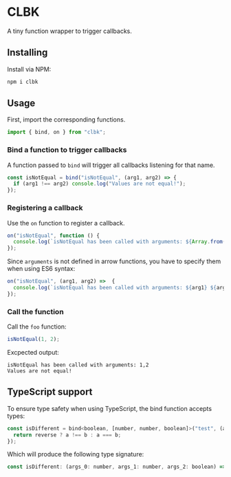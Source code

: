 # CLBK

A tiny function wrapper to trigger callbacks.

## Installing

Install via NPM:

```bash
npm i clbk
```

## Usage

First, import the corresponding functions.

```js
import { bind, on } from "clbk";
```

### Bind a function to trigger callbacks

A function passed to `bind` will trigger all callbacks listening for that name.

```js
const isNotEqual = bind("isNotEqual", (arg1, arg2) => {
  if (arg1 !== arg2) console.log("Values are not equal!");	
});
```

### Registering a callback

Use the `on` function to register a callback.

```js
on("isNotEqual", function () {
  console.log(`isNotEqual has been called with arguments: ${Array.from(arguments)}`);
});
```

Since `arguments` is not defined in arrow functions, you have to specify them when using ES6 syntax:

```js
on("isNotEqual", (arg1, arg2) =>  {
  console.log(`isNotEqual has been called with arguments: ${arg1} ${arg2}`);
});
```

### Call the function

Call the `foo` function:

```js
isNotEqual(1, 2);
```

Excpected output:

```
isNotEqual has been called with arguments: 1,2
Values are not equal!
```

## TypeScript support

To ensure type safety when using TypeScript, the bind function accepts types:

```js
const isDifferent = bind<boolean, [number, number, boolean]>("test", (a: number, b: number, reverse: boolean) => {
  return reverse ? a !== b : a === b;
});
```

Which will produce the following type signature:

```js
const isDifferent: (args_0: number, args_1: number, args_2: boolean) => boolean
```
